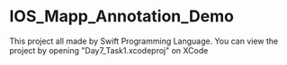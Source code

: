 # IOS_Mapp_Annotation_Demo
This project all made by Swift Programming Language.
You can view the project by opening "Day7_Task1.xcodeproj" on XCode
